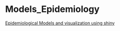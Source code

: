 # Models_Epidemiology

[Epidemiological Models and visualization using shiny](https://marcosch.shinyapps.io/epidemiologicmodels_shiny/?fbclid=IwAR3TaFEqaH8Q0ouyNG_2STH_Mkq1fJwl1tXM4P72xQg-NCRlSaZku007wuk)
